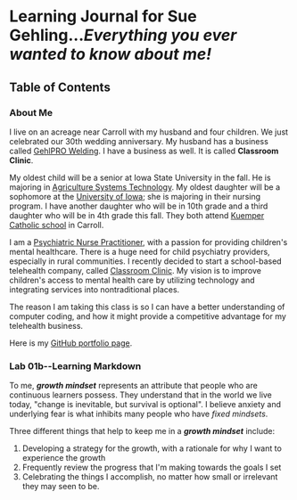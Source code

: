 
# Learning Journal for Sue Gehling...*Everything you ever wanted to know about me!*

## Table of Contents

### About Me
  I live on an acreage near Carroll with my husband and four children. We just celebrated our 30th wedding anniversary. My husband has a business called [GehlPRO Welding](http://gehlprowelding.com/). I have a business as well. It is called **Classroom Clinic**.
  
  My oldest child will be a senior at Iowa State University in the fall.  He is majoring in [Agriculture Systems Technology](https://www.abe.iastate.edu/undergraduate-students/agricultural-systems-technology/). My oldest daughter will be a sophomore at the [University of Iowa](https://www.nursing.uiowa.edu/); she is majoring in their nursing program. I have another daughter who will be in 10th grade and a third daughter who will be in 4th grade this fall. They both attend [Kuemper Catholic school]( https://www.kuemper.org/) in Carroll. 
  
  I am a [Psychiatric Nurse Practitioner](https://en.wikipedia.org/wiki/Psychiatric-mental_health_nurse_practitioner), with a passion for providing children's mental healthcare.  There is a huge need for child psychiatry providers, especially in rural communities. I recently decided to start a school-based telehealth company, called [Classroom Clinic](https://www.classroomclinic.com/).  My vision is to improve children's access to mental health care by utilizing technology and integrating services into nontraditional places. 
  
  The reason I am taking this class is so I can have a better understanding of computer coding, and how it might provide a competitive advantage for my telehealth business. 
  
  Here is my [GitHub portfolio page](https://sgehling.github.io/Learning-Journal/). 

### Lab 01b--Learning Markdown
 To me, ***growth mindset*** represents an attribute that people who are continuous learners possess. They understand that in the world we live today, "change is inevitable, but survival is optional". I believe anxiety and underlying fear is what inhibits many people who have *fixed mindsets*.

Three different things that help to keep me in a ***growth mindset*** include:
  1. Developing a strategy for the growth, with a rationale for why I want to experience the growth
  2. Frequently review the progress that I'm making towards the goals I set
  3. Celebrating the things I accomplish, no matter how small or irrelevant they may seen to be.

